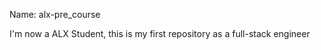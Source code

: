 Name: alx-pre_course

I'm now a ALX Student, this is my first repository as a full-stack engineer
<!---
Kinvesco/Kinvesco is a ✨ special ✨ repository because its `README.md` (this file) appears on your GitHub profile.
You can click the Preview link to take a look at your changes.
--->
